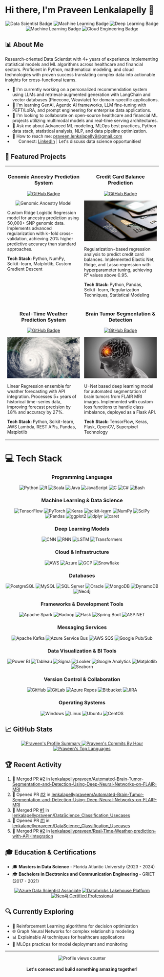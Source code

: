 # Hi there, I'm Praveen Lenkalapelly 👋

<div align="center">
  <img src="https://img.shields.io/badge/-Data%20Scientist-2978B5?style=for-the-badge" alt="Data Scientist Badge"/>
  <img src="https://img.shields.io/badge/-Data%20Engineer-C45427?style=for-the-badge" alt="Machine Learning Badge"/>
  <img src="https://img.shields.io/badge/-AI%20Engineer-6F42C1?style=for-the-badge" alt="Deep Learning Badge"/>
  <img src="https://img.shields.io/badge/-Machine%20Learning%20Engineer-16A085?style=for-the-badge" alt="Machine Learning Badge"/>
  <img src="https://img.shields.io/badge/-Cloud%20Engineer-607D8B?style=for-the-badge" alt="Cloud Engineering Badge"/>
</div>

## 📊 About Me

Research-oriented Data Scientist with 4+ years of experience implementing statistical models and ML algorithms across healthcare and financial sectors. Proficient in Python, mathematical modeling, and cloud technologies with proven success translating complex data into actionable insights for cross-functional teams.

- 🔭 I'm currently working on a personalized recommendation system using LLMs and retrieval-augmented generation with LangChain and vector databases (Pinecone, Weaviate) for domain-specific applications.
- 🌱 I'm learning GenAI, Agentic AI frameworks, LLM fine-tuning with PEFT/LoRA, and prompt engineering for enterprise data applications.
- 👯 I'm looking to collaborate on open-source healthcare and financial ML projects utilizing multimodal models and real-time serving architectures.
- 💬 Ask me about Advanced ML modeling, MLOps best practices, Python data stack, statistical analysis, NLP, and data pipeline optimization.
- 📩 How to reach me: [praveen.lenkalapelly9@gmail.com](mailto:praveen.lenkalapelly9@gmail.com)
- <img src="https://upload.wikimedia.org/wikipedia/commons/c/ca/LinkedIn_logo_initials.png" width="16" height="16" style="vertical-align: text-bottom;"> Connect: [LinkedIn](https://www.linkedin.com/in/praveen-lenkalapelly/) | Let's discuss data science opportunities!
  
## 🚀 Featured Projects

<table>
  <tr>
    <td width="50%" valign="top">
      <h3 align="center">Genomic Ancestry Prediction System</h3>
      <div align="center">
        <a href="https://github.com/lenkalapellypraveen/Genomic-Ancestry-Prediction-through-Advanced-Machine-Learning-Integration" target="_blank">
          <img src="https://img.shields.io/badge/GitHub-View%20Code-blue?style=for-the-badge&logo=github" alt="GitHub Badge">
        </a>
      </div>
      <p align="center">
        <img src="https://scitechdaily.com/images/Researchers-Optimize-Genetic-Tests-for-Diverse-Populations-To-Tackle-Health-Disparities.jpg" width="100%"  alt="Genomic Ancestry Model"/>
      </p>
      <p>
        Custom Ridge Logistic Regression model for ancestry prediction using 50,000+ SNP genomic data. Implements advanced regularization with k-fold cross-validation, achieving 20% higher predictive accuracy than standard approaches.
      </p>
      <p><strong>Tech Stack:</strong> Python, NumPy, Scikit-learn, Matplotlib, Custom Gradient Descent</p>
    </td>
    <td width="50%" valign="top">
      <h3 align="center">Credit Card Balance Prediction</h3>
      <div align="center">
        <a href="https://github.com/lenkalapellypraveen/Credit-Balance-Predictor-Optimizing-Financial-Risk-Assessment-with-Regularized-Regression" target="_blank">
          <img src="https://img.shields.io/badge/GitHub-View%20Code-blue?style=for-the-badge&logo=github" alt="GitHub Badge">
        </a>
      </div>
      <p align="center">
        <img src="https://github.com/lenkalapellypraveen/Project_images/blob/main/credit_card_image.jpg" width="100%"  alt="Credit Balance Prediction"/>
      </p>
      <p>
        Regularization-based regression analysis to predict credit card balances. Implemented Elastic Net, Ridge, and Lasso regression with hyperparameter tuning, achieving R² values above 0.95.
      </p>
      <p><strong>Tech Stack:</strong> Python, Pandas, Scikit-learn, Regularization Techniques, Statistical Modeling</p>
    </td>
  </tr>
  <tr>
    <td width="50%" valign="top">
      <h3 align="center">Real-Time Weather Prediction System</h3>
      <div align="center">
        <a href="https://github.com/lenkalapellypraveen/Real-Time-Weather-prediction-with-API-Integration" target="_blank">
          <img src="https://img.shields.io/badge/GitHub-View%20Code-blue?style=for-the-badge&logo=github" alt="GitHub Badge">
        </a>
      </div>
      <p align="center">
        <img src="https://github.com/lenkalapellypraveen/Project_images/blob/main/Weather_Prediction_image.jpg" width="100%"  alt="Weather Prediction"/>
      </p>
      <p>
        Linear Regression ensemble for weather forecasting with API integration. Processes 5+ years of historical time-series data, improving forecast precision by 18% and accuracy by 27%.
      </p>
      <p><strong>Tech Stack:</strong> Python, Scikit-learn, AWS Lambda, REST APIs, Pandas, Matplotlib</p>
    </td>
    <td width="50%" valign="top">
      <h3 align="center">Brain Tumor Segmentation & Detection</h3>
      <div align="center">
        <a href="https://github.com/lenkalapellypraveen/Automated-Brain-Tumor-Segmentation-and-Detection-Using-Deep-Neural-Networks-on-FLAIR-MRI" target="_blank">
          <img src="https://img.shields.io/badge/GitHub-View%20Code-blue?style=for-the-badge&logo=github" alt="GitHub Badge">
        </a>
      </div>
      <p align="center">
        <img src="https://github.com/lenkalapellypraveen/Project_images/blob/main/Brain_Tumor_image.png" width="100%"  alt="Brain Tumor Detection"/>
      </p>
      <p>
        U-Net based deep learning model for automated segmentation of brain tumors from FLAIR MRI images. Implemented with custom loss functions to handle class imbalance, deployed as a Flask API.
      </p>
      <p><strong>Tech Stack:</strong> TensorFlow, Keras, Flask, OpenCV, Superpixel Technology</p>
    </td>
  </tr>
</table>

# 💻 Tech Stack
<div align="center">

### Programming Languages
![Python](https://img.shields.io/badge/Python-3776AB?style=flat-square&logo=python&logoColor=white)
![R](https://img.shields.io/badge/R-276DC3?style=flat-square&logo=r&logoColor=white)
![Scala](https://img.shields.io/badge/Scala-DC322F?style=flat-square&logo=scala&logoColor=white)
![Java](https://img.shields.io/badge/Java-ED8B00?style=flat-square&logo=java&logoColor=white)
![JavaScript](https://img.shields.io/badge/JavaScript-F7DF1E?style=flat-square&logo=javascript&logoColor=black)
![C](https://img.shields.io/badge/C-00599C?style=flat-square&logo=c&logoColor=white)
![C#](https://img.shields.io/badge/C%23-239120?style=flat-square&logo=c-sharp&logoColor=white)
![Bash](https://img.shields.io/badge/Bash-4EAA25?style=flat-square&logo=gnu-bash&logoColor=white)

### Machine Learning & Data Science
![TensorFlow](https://img.shields.io/badge/TensorFlow-FF6F00?style=flat-square&logo=tensorflow&logoColor=white)
![PyTorch](https://img.shields.io/badge/PyTorch-EE4C2C?style=flat-square&logo=pytorch&logoColor=white)
![Keras](https://img.shields.io/badge/Keras-D00000?style=flat-square&logo=keras&logoColor=white)
![scikit-learn](https://img.shields.io/badge/scikit--learn-F7931E?style=flat-square&logo=scikit-learn&logoColor=white)
![NumPy](https://img.shields.io/badge/NumPy-013243?style=flat-square&logo=numpy&logoColor=white)
![SciPy](https://img.shields.io/badge/SciPy-8CAAE6?style=flat-square&logo=scipy&logoColor=white)
![Pandas](https://img.shields.io/badge/Pandas-150458?style=flat-square&logo=pandas&logoColor=white)
![ggplot2](https://img.shields.io/badge/ggplot2-FC4E07?style=flat-square&logo=r&logoColor=white)
![dplyr](https://img.shields.io/badge/dplyr-2165AE?style=flat-square&logo=r&logoColor=white)
![caret](https://img.shields.io/badge/caret-00589C?style=flat-square&logo=r&logoColor=white)

### Deep Learning Models
![CNN](https://img.shields.io/badge/CNN-FF6F00?style=flat-square&logo=tensorflow&logoColor=white)
![RNN](https://img.shields.io/badge/RNN-EE4C2C?style=flat-square&logo=pytorch&logoColor=white)
![LSTM](https://img.shields.io/badge/LSTM-D00000?style=flat-square&logo=keras&logoColor=white)
![Transformers](https://img.shields.io/badge/Transformers-FFD700?style=flat-square&logo=huggingface&logoColor=black)

### Cloud & Infrastructure
![AWS](https://img.shields.io/badge/AWS-232F3E?style=flat-square&logo=amazon-aws&logoColor=white)
![Azure](https://img.shields.io/badge/Azure-0089D6?style=flat-square&logo=microsoft-azure&logoColor=white)
![GCP](https://img.shields.io/badge/GCP-4285F4?style=flat-square&logo=google-cloud&logoColor=white)
![Snowflake](https://img.shields.io/badge/Snowflake-29B5E8?style=flat-square&logo=snowflake&logoColor=white)

### Databases
![PostgreSQL](https://img.shields.io/badge/PostgreSQL-336791?style=flat-square&logo=postgresql&logoColor=white)
![MySQL](https://img.shields.io/badge/MySQL-4479A1?style=flat-square&logo=mysql&logoColor=white)
![SQL Server](https://img.shields.io/badge/SQL%20Server-CC2927?style=flat-square&logo=microsoft-sql-server&logoColor=white)
![Oracle](https://img.shields.io/badge/Oracle-F80000?style=flat-square&logo=oracle&logoColor=white)
![MongoDB](https://img.shields.io/badge/MongoDB-47A248?style=flat-square&logo=mongodb&logoColor=white)
![DynamoDB](https://img.shields.io/badge/DynamoDB-4053D6?style=flat-square&logo=amazon-dynamodb&logoColor=white)
![Neo4j](https://img.shields.io/badge/Neo4j-008CC1?style=flat-square&logo=neo4j&logoColor=white)

### Frameworks & Development Tools
![Apache Spark](https://img.shields.io/badge/Apache%20Spark-E25A1C?style=flat-square&logo=apache-spark&logoColor=white)
![Hadoop](https://img.shields.io/badge/Hadoop-66CCFF?style=flat-square&logo=apache-hadoop&logoColor=black)
![Flask](https://img.shields.io/badge/Flask-000000?style=flat-square&logo=flask&logoColor=white)
![Spring Boot](https://img.shields.io/badge/Spring%20Boot-6DB33F?style=flat-square&logo=spring-boot&logoColor=white)
![ASP.NET](https://img.shields.io/badge/ASP.NET-512BD4?style=flat-square&logo=.net&logoColor=white)

### Messaging Services
![Apache Kafka](https://img.shields.io/badge/Apache%20Kafka-231F20?style=flat-square&logo=apache-kafka&logoColor=white)
![Azure Service Bus](https://img.shields.io/badge/Azure%20Service%20Bus-0089D6?style=flat-square&logo=microsoft-azure&logoColor=white)
![AWS SQS](https://img.shields.io/badge/AWS%20SQS-FF9900?style=flat-square&logo=amazon-aws&logoColor=white)
![Google Pub/Sub](https://img.shields.io/badge/Google%20Pub%2FSub-4285F4?style=flat-square&logo=google-cloud&logoColor=white)

### Data Visualization & BI Tools
![Power BI](https://img.shields.io/badge/Power%20BI-F2C811?style=flat-square&logo=power-bi&logoColor=black)
![Tableau](https://img.shields.io/badge/Tableau-E97627?style=flat-square&logo=tableau&logoColor=white)
![Sigma](https://img.shields.io/badge/Sigma-4B275F?style=flat-square&logo=sigma&logoColor=white)
![Looker](https://img.shields.io/badge/Looker-4285F4?style=flat-square&logo=looker&logoColor=white)
![Google Analytics](https://img.shields.io/badge/Google%20Analytics-E37400?style=flat-square&logo=google-analytics&logoColor=white)
![Matplotlib](https://img.shields.io/badge/Matplotlib-11557C?style=flat-square&logo=python&logoColor=white)
![Seaborn](https://img.shields.io/badge/Seaborn-3776AB?style=flat-square&logo=python&logoColor=white)

### Version Control & Collaboration
![GitHub](https://img.shields.io/badge/GitHub-181717?style=flat-square&logo=github&logoColor=white)
![GitLab](https://img.shields.io/badge/GitLab-FCA121?style=flat-square&logo=gitlab&logoColor=white)
![Azure Repos](https://img.shields.io/badge/Azure%20Repos-0078D7?style=flat-square&logo=azure-devops&logoColor=white)
![Bitbucket](https://img.shields.io/badge/Bitbucket-0052CC?style=flat-square&logo=bitbucket&logoColor=white)
![JIRA](https://img.shields.io/badge/JIRA-0052CC?style=flat-square&logo=jira&logoColor=white)

### Operating Systems
![Windows](https://img.shields.io/badge/Windows-0078D6?style=flat-square&logo=windows&logoColor=white)
![Linux](https://img.shields.io/badge/Linux-FCC624?style=flat-square&logo=linux&logoColor=black)
![Ubuntu](https://img.shields.io/badge/Ubuntu-E95420?style=flat-square&logo=ubuntu&logoColor=white)
![CentOS](https://img.shields.io/badge/CentOS-262577?style=flat-square&logo=centos&logoColor=white)

</div>

## 📈 GitHub Stats
<div align="center">
  
  <!-- GitHub Stats Card with auto-update 
  <a href="https://github.com/lenkalapellypraveen">
    <img alt="Praveen's Github Stats" src="https://github-readme-stats.vercel.app/api?username=lenkalapellypraveen&show_icons=true&theme=radical&count_private=true&include_all_commits=true&hide_border=true" height="170"/>
  </a> -->

  <!-- GitHub Profile Summary -->
  <a href="https://github.com/lenkalapellypraveen">
    <img alt="Praveen's Profile Summary" src="https://github-profile-summary-cards.vercel.app/api/cards/stats?username=lenkalapellypraveen&theme=radical" />
    <img alt="Praveen's Commits By Hour" src="https://github-profile-summary-cards.vercel.app/api/cards/productive-time?username=lenkalapellypraveen&theme=radical" />
  </a>
  
  <!-- Most Used Languages Card with auto-update -->
  <a href="https://github.com/lenkalapellypraveen">
    <img alt="Praveen's Top Languages" src="https://github-readme-stats.vercel.app/api/top-langs/?username=lenkalapellypraveen&layout=compact&theme=radical&hide_border=true&langs_count=8" height="170"/>
  </a>
  
  <!-- GitHub Contribution Graph with auto-update 
  <a href="https://github.com/lenkalapellypraveen">
    <img alt="Praveen's Contribution Graph" src="https://github-profile-summary-cards.vercel.app/api/cards/profile-details?username=lenkalapellypraveen&theme=radical"/>
  </a> --> 
  
  <!-- GitHub Streak Stats with auto-update - Fixed URL 
  <a href="https://github.com/lenkalapellypraveen">
    <img alt="Praveen's Streak Stats" src="https://github-readme-streak-stats.herokuapp.com/?user=lenkalapellypraveen&theme=radical&hide_border=true"/>
  </a> -->
  
  <!-- Wakatime Stats - Only include if you have a WakaTime account properly set up -->
  <!-- Uncomment this section once your WakaTime profile is properly configured
  <a href="https://github.com/lenkalapellypraveen">
    <img alt="Praveen's Wakatime Stats" src="https://github-readme-stats.vercel.app/api/wakatime?username=lenkalapellypraveen&theme=radical&hide_border=true"/>
  </a>
  -->
</div>

## 🏆 Recent Activity
<!--START_SECTION:activity-->
1. 🎉 Merged PR [#2](https://github.com/lenkalapellypraveen/Automated-Brain-Tumor-Segmentation-and-Detection-Using-Deep-Neural-Networks-on-FLAIR-MRI/pull/2) in [lenkalapellypraveen/Automated-Brain-Tumor-Segmentation-and-Detection-Using-Deep-Neural-Networks-on-FLAIR-MRI](https://github.com/lenkalapellypraveen/Automated-Brain-Tumor-Segmentation-and-Detection-Using-Deep-Neural-Networks-on-FLAIR-MRI)
2. 💪 Opened PR [#2](https://github.com/lenkalapellypraveen/Automated-Brain-Tumor-Segmentation-and-Detection-Using-Deep-Neural-Networks-on-FLAIR-MRI/pull/2) in [lenkalapellypraveen/Automated-Brain-Tumor-Segmentation-and-Detection-Using-Deep-Neural-Networks-on-FLAIR-MRI](https://github.com/lenkalapellypraveen/Automated-Brain-Tumor-Segmentation-and-Detection-Using-Deep-Neural-Networks-on-FLAIR-MRI)
3. 🎉 Merged PR [#1](https://github.com/lenkalapellypraveen/DataScience_Classification_Usecases/pull/1) in [lenkalapellypraveen/DataScience_Classification_Usecases](https://github.com/lenkalapellypraveen/DataScience_Classification_Usecases)
4. 💪 Opened PR [#1](https://github.com/lenkalapellypraveen/DataScience_Classification_Usecases/pull/1) in [lenkalapellypraveen/DataScience_Classification_Usecases](https://github.com/lenkalapellypraveen/DataScience_Classification_Usecases)
5. 🎉 Merged PR [#2](https://github.com/lenkalapellypraveen/Real-Time-Weather-prediction-with-API-Integration/pull/2) in [lenkalapellypraveen/Real-Time-Weather-prediction-with-API-Integration](https://github.com/lenkalapellypraveen/Real-Time-Weather-prediction-with-API-Integration)
<!--END_SECTION:activity-->

## 🎓 Education & Certifications

- 🎓 **Masters in Data Science** - Florida Atlantic University (2023 - 2024)
- 🎓 **Bachelors in Electronics and Communication Engineering** - GRIET (2017 - 2021)

<div align="center">
  
  [![Azure Data Scientist Associate](https://img.shields.io/badge/Microsoft-Azure%20Data%20Scientist%20Associate-0078D4?style=for-the-badge&logo=microsoft-azure&logoColor=white)](https://www.credential.net/)
  [![Databricks Lakehouse Platform](https://img.shields.io/badge/Databricks-Lakehouse%20Platform-FF3621?style=for-the-badge&logo=databricks&logoColor=white)](https://www.credential.net/)
  [![Neo4j Certified Professional](https://img.shields.io/badge/Neo4j-Certified%20Professional-008CC1?style=for-the-badge&logo=neo4j&logoColor=white)](https://www.credential.net/)
  
</div>

## 🔍 Currently Exploring

- 🧠 Reinforcement Learning algorithms for decision optimization
- 🌐 Graph Neural Networks for complex relationship modeling
- 📊 Explainable AI techniques for healthcare applications
- 🔄 MLOps practices for model deployment and monitoring

---

<div align="center">
  <img src="https://komarev.com/ghpvc/?username=yourusername&style=flat-square&color=blue" alt="Profile views counter"/>
  <h4>Let's connect and build something amazing together!</h4>
</div>
